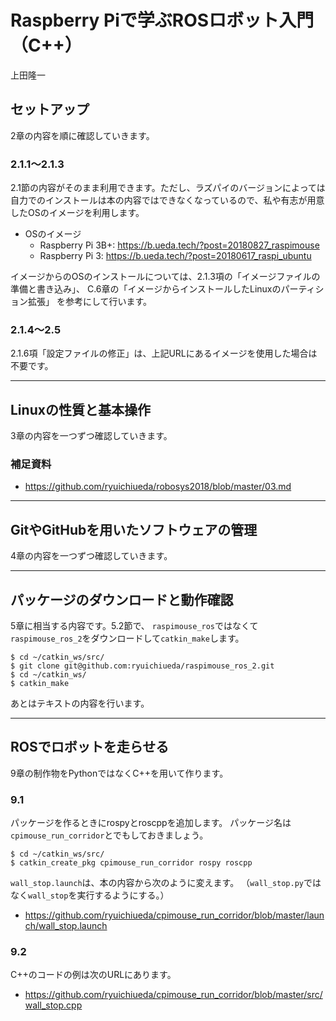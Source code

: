 # Raspberry Piで学ぶROSロボット入門（C++）

上田隆一

## セットアップ

2章の内容を順に確認していきます。

### 2.1.1〜2.1.3

2.1節の内容がそのまま利用できます。ただし、ラズパイのバージョンによっては自力でのインストールは本の内容ではできなくなっているので、私や有志が用意したOSのイメージを利用します。

* OSのイメージ
	* Raspberry Pi 3B+: https://b.ueda.tech/?post=20180827_raspimouse
	* Raspberry Pi 3: https://b.ueda.tech/?post=20180617_raspi_ubuntu

イメージからのOSのインストールについては、2.1.3項の「イメージファイルの準備と書き込み」、
C.6章の「イメージからインストールしたLinuxのパーティション拡張」
を参考にして行います。

### 2.1.4〜2.5

2.1.6項「設定ファイルの修正」は、上記URLにあるイメージを使用した場合は不要です。

-----

## Linuxの性質と基本操作

3章の内容を一つずつ確認していきます。

### 補足資料

* https://github.com/ryuichiueda/robosys2018/blob/master/03.md

-----

## GitやGitHubを用いたソフトウェアの管理

4章の内容を一つずつ確認していきます。

-----

## パッケージのダウンロードと動作確認

5章に相当する内容です。5.2節で、
`raspimouse_ros`ではなくて
`raspimouse_ros_2`をダウンロードして`catkin_make`します。

```
$ cd ~/catkin_ws/src/
$ git clone git@github.com:ryuichiueda/raspimouse_ros_2.git
$ cd ~/catkin_ws/
$ catkin_make
```

あとはテキストの内容を行います。

-----

## ROSでロボットを走らせる

9章の制作物をPythonではなくC++を用いて作ります。

### 9.1

パッケージを作るときにrospyとroscppを追加します。
パッケージ名は`cpimouse_run_corridor`とでもしておきましょう。

```
$ cd ~/catkin_ws/src/
$ catkin_create_pkg cpimouse_run_corridor rospy roscpp
```

`wall_stop.launch`は、本の内容から次のように変えます。
（`wall_stop.py`ではなく`wall_stop`を実行するようにする。）

* https://github.com/ryuichiueda/cpimouse_run_corridor/blob/master/launch/wall_stop.launch


### 9.2

C++のコードの例は次のURLにあります。

* https://github.com/ryuichiueda/cpimouse_run_corridor/blob/master/src/wall_stop.cpp
